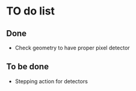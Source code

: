 # TO do list

## Done
  * Check geometry to have proper pixel detector

## To be done
  * Stepping action for detectors


